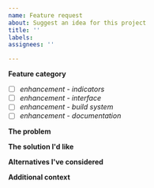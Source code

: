 ```yaml
---
name: Feature request
about: Suggest an idea for this project
title: ''
labels: 
assignees: ''

---
```


**Feature category**
- [ ] *enhancement - indicators*
- [ ] *enhancement - interface*
- [ ] *enhancement - build system*
- [ ] *enhancement - documentation*

**The problem**
<!--Please be civil. This is an environment for collaboration.-->

**The solution I'd like**

**Alternatives I've considered**

**Additional context**
<!--optional-->